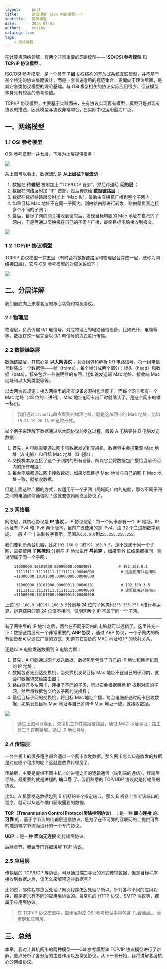 ```yaml
---
layout:     post
title:      透彻理解 java 网络编程(一)
subtitle:   网络模型
date:       2024-07-01
author:     yusihu
catalog: true
tags:
    - 网络编程
---
```

在计算机网络领域，有两个非常重要的网络模型—— **ISO/OSI 参考模型** 和 **TCP/IP 协议模型** 。

ISO/OSI 参考模型，是一个具有 **7 层** 协议结构的开放式系统互联模型，并不基于某个特定的协议集而设计，而是一套普遍适用的规范集合，更偏向于理论层面，是其它各类协议模型的理论基础。与 OSI 模型相关的协议实际应用很少，但该模型本身具有较高的参考价值。

TCP/IP 协议模型，主要基于实践而来，先有协议实现再有模型，模型只是对现有协议的描述，因此模型与协议非常吻合，在实际中也运用最为广泛。

一、网络模型
------

### 1.1 OSI 参考模型

OSI 参考模型一共七层，下层为上层提供服务：

![](/img/network-program/base/OSIModel.png)

从上图可以看出，数据流动是 **从上层往下层流动** ：

1.  数据在 **传输层** 被附加上 “TCP/UDP 首部”，然后传送给 **网络层** ；
2.  数据在网络层附加 “IP” 首部，然后传送给 **数据链路层** ；
3.  数据在数据链路层又附加上 “Mac 头”，最后由交换机广播到整个子网内；
4.  如果目标 Mac 地址不在同一子网内，则由路由器进行转发，路由器负责连接多个不同的子网；
5.  最后，目标子网的网关接收到请求后，发现目标电脑的 Mac 地址在自己的子网内，于是再通过交换机在自己的子网内广播，最终目标电脑接收到报文。

![](/img/network-program/base/DataFlow.png)

### 1.2 TCP/IP 协议模型

TCP/IP 协议模型一共五层（有时会将数据链路层和物理层合并成一层，统称为网络接口层），它与 OSI 参考模型的对应关系如下：

![](/img/network-program/base/TCP-IP-Model.png)

二、分层详解
------

我们自底向上来看各层的核心功能和常见协议。

### 2.1 物理层

物理层，负责传输 0/1 电信号，对应物理上的电路通信设备，比如光纤、电缆等等，数据在这一层完全以 0/1 电信号的方式进行传输。

### 2.2 数据链路层

数据链路层，其核心是 **以太网协议** ，负责组包和解析 0/1 电路信号，将一组电信号封装成一个数据包——帧（frame），每个帧分成两个部分：标头（head）和数据（data）。标头包含一些说明性的东西，比如说发送端 Mac 地址、接收端 Mac 地址和以太网类型等等。

以太网协议规定：接入网络里的所有设备必须得包含网卡，而每个网卡都有一个 Mac 地址（48 位的二进制），Mac 地址在网卡出厂时就确认了，是这个网卡的唯一标识。

> 我们通过`ifconfig`命令看到的物理地址，就是这块网卡的 Mac 地址，比如`1B-2A-1C-90-7A-9C`这种形式。

举个例子来理解下数据通过以太网协议的发送过程，假设 A 电脑要往 B 电脑发送数据：

1.  首先，A 电脑需要通过网卡将数据发送到交换机，数据包中会携带源 Mac 地址（A 电脑）和目标 Mac 地址（B 电脑）；
2.  交换机本身连接了这个子网内的所有设备，所以它会将数据包广播给当前子网内的所有电脑；
3.  每台电脑都通过网卡接收数据，如果发现目标 Mac 地址与自己的网卡 Mac 地址一致，就接收数据。

但是上面这种广播的方式，仅适用于一个子网（局域网）内的电脑，那么不同子网之间的电脑如何通信呢？这就要依赖网络层协议了。

### 2.3 网络层

网络层，其核心协议是 **IP 协议** 。IP 协议规定：每一个网卡都有一个 IP 地址，IP 地址有 IPv4 和 IPv6 两个版本，目前广泛使用的是 IPv4，由 32 个二进制数字组成，一般 4 个十进制数字表示，范围从`0.0.0.0`到`255.255.255.255`。

我们要判断两台机器，比如`192.168.0.1`和`192.168.3.5`，是不是属于同一个子网，需要使用 **子网掩码** 分别与 IP 地址进行 **与运算** ，如果前 N 位结果都相同，则说明属于同一个子网：

```
    11000000.10101000.00000000.00000001            # 192.168.0.1
     11111111.11111111.11111111.00000000            # 这里使用24位掩码
    =11000000.10101000.00000000.00000000
    
     11000000.10101000.00000011.00000101            # 192.168.3.5
     11111111.11111111.11111111.00000000            # 这里使用24位掩码
    =11000000.10101000.00000011.00000000
```

上述`192.168.0.1`和`192.168.3.5`分别与 24 位的子网掩码`255.255.255.0`进行与运算，运算结果的前 24 位值不相同，说明这两个 IP 不属于同一个子网。

* * *

有了网络层的 IP 地址之后，两台在不同子网内的电脑就可以通信了。这里补充一下：数据链路层有一个非常重要的 **ARP 协议** ，通过 ARP 协议，一个子网内的所有设备都可以通过广播的方式，知道其它设备的 MAC 地址和 IP 的映射关系。

还是以 A 电脑发送数据到 B 电脑为例：

1.  首先，A 电脑通过网卡发送数据，数据包里包含了自己的 IP 地址和目标机器的 IP 地址；
2.  数据包首先到达交换机，当交换机发现目标 Mac 地址不在自己的子网内，就会将数据包交给路由器；
3.  路由器有多块网卡，连接了不同的子网，所以它会根据目标 IP 找到对应的子网，然后将数据包交给该子网的交换机；
4.  最后目标子网的交换机，将目标 Mac 地址广播，每台电脑都通过网卡接收数据，如果发现目标 Mac 地址与自己的网卡 Mac 地址一致，就接收数据。

![](/img/network-program/base/TCP-IP-Com.png)

> 通过上图可以看到，交换机工作在数据链路层，通过 MAC 地址寻址；路由器工作在网络层，通过 IP 地址寻址。

### 2.4 传输层

一台主机上的很多程序都会通过一个网卡收发数据，那么网卡怎么知道收发的数据是对应哪个程序的呢？这就要依靠传输层了。

传输层，主要是提供不同主机上的进程之间的逻辑通信（端到端的通信）。传输层寻址，最重要的就是进程的 **端口号** 了。我们熟悉的 TCP/UDP 协议就是传输层的协议。

比如，A 机器发送数据包到 B 机器的某个指定端口，那么 B 机器上监听该端口的程序，就可以从这个端口获取需要的数据。

**TCP（Transmission Control Protocol 传输控制协议）** ：是一种 **面向连接** 的、 **可靠** 的、基于字节流的传输层通信协议，是为了在不可靠的互联网络上提供可靠的端到端字节流而设计的一个专门协议。

**UDP** ：是一种 **面向无连接** 的传输层协议。

后续章节，我会专门详细讲解 TCP 协议。

### 2.5 应用层

传输层的 TCP/UDP 等协议，可以通过端口寻址的方式传输数据，但是目标程序接收到数据之后，该怎么来解释这些数据呢？

比如说，邮件程序怎么处理？网页程序怎么处理？所以，针对各种不同的应用程序，都是定义有不同的应用层协议的。最常见的 HTTP 协议、SMTP 协议等，都属于应用层协议。

> 在 TCP/IP 协议模型中，应用层对应 OSI 参考模型中得包含了_会话层_、表示层和应用层。

三、总结
----

本章，我对计算机网络的两种模型——OSI 参考模型和 TCP/IP 协议模型进行了讲解，重点分析了各分层的主要作用以及常见协议。从下一章开始，我将讲解各层核心的网络协议。
